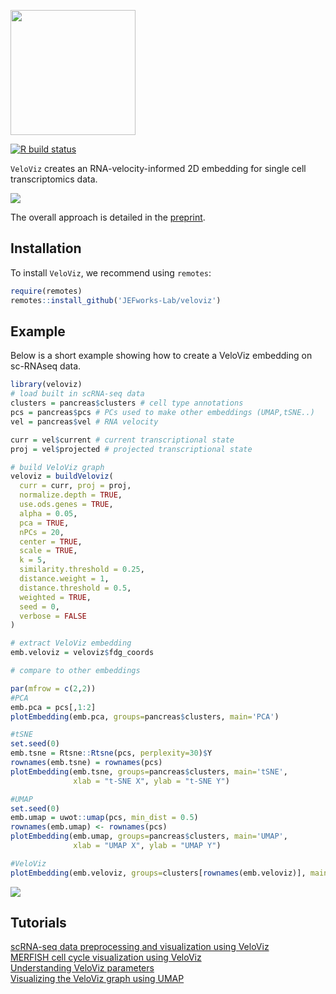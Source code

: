 
<a href="https://jef.works/veloviz/"><img src="https://github.com/JEFworks/veloviz/blob/package/docs/img/logo_final.png" width="200"/></a>

<!-- badges: start -->
[![R build status](https://github.com/JEFworks/veloviz/workflows/R-CMD-check/badge.svg)](https://github.com/JEFworks/veloviz/actions)
<!-- badges: end -->


`VeloViz` creates an RNA-velocity-informed 2D embedding for single cell transcriptomics data.

![](https://github.com/JEFworks/veloviz/blob/package/docs/img/readme_schematic.png)

The overall approach is detailed in the [preprint](https://www.biorxiv.org/content/10.1101/2021.01.28.425293v1).

## Installation

To install `VeloViz`, we recommend using `remotes`:

``` r
require(remotes)
remotes::install_github('JEFworks-Lab/veloviz')
```

## Example

Below is a short example showing how to create a VeloViz embedding on sc-RNAseq data.   

``` r
library(veloviz)
# load built in scRNA-seq data
clusters = pancreas$clusters # cell type annotations
pcs = pancreas$pcs # PCs used to make other embeddings (UMAP,tSNE..)
vel = pancreas$vel # RNA velocity

curr = vel$current # current transcriptional state
proj = vel$projected # projected transcriptional state

# build VeloViz graph
veloviz = buildVeloviz(
  curr = curr, proj = proj,
  normalize.depth = TRUE,
  use.ods.genes = TRUE,
  alpha = 0.05,
  pca = TRUE,
  nPCs = 20,
  center = TRUE,
  scale = TRUE,
  k = 5,
  similarity.threshold = 0.25,
  distance.weight = 1,
  distance.threshold = 0.5,
  weighted = TRUE,
  seed = 0,
  verbose = FALSE
)

# extract VeloViz embedding
emb.veloviz = veloviz$fdg_coords

# compare to other embeddings

par(mfrow = c(2,2))
#PCA
emb.pca = pcs[,1:2]
plotEmbedding(emb.pca, groups=pancreas$clusters, main='PCA')

#tSNE
set.seed(0)
emb.tsne = Rtsne::Rtsne(pcs, perplexity=30)$Y 
rownames(emb.tsne) = rownames(pcs)
plotEmbedding(emb.tsne, groups=pancreas$clusters, main='tSNE',
              xlab = "t-SNE X", ylab = "t-SNE Y")

#UMAP
set.seed(0)
emb.umap = uwot::umap(pcs, min_dist = 0.5)
rownames(emb.umap) <- rownames(pcs)
plotEmbedding(emb.umap, groups=pancreas$clusters, main='UMAP',
              xlab = "UMAP X", ylab = "UMAP Y")

#VeloViz
plotEmbedding(emb.veloviz, groups=clusters[rownames(emb.veloviz)], main='veloviz')

```
![](https://github.com/JEFworks/veloviz/blob/package/docs/img/readme_example.png)

## Tutorials
[scRNA-seq data preprocessing and visualization using VeloViz](https://github.com/JEFworks/veloviz/blob/package/docs/pancreas.md)  
[MERFISH cell cycle visualization using VeloViz](https://github.com/JEFworks/veloviz/blob/package/docs/merfish.md)  
[Understanding VeloViz parameters](https://github.com/JEFworks/veloviz/blob/package/docs/simulation.md) \
[Visualizing the VeloViz graph using UMAP](https://github.com/JEFworks/veloviz/blob/package/docs/umap.md)
